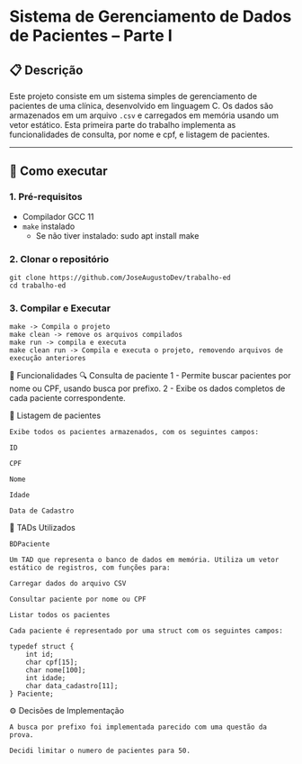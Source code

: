 # Sistema de Gerenciamento de Dados de Pacientes – Parte I

## 📋 Descrição

Este projeto consiste em um sistema simples de gerenciamento de pacientes de uma clínica, desenvolvido em linguagem C. Os dados são armazenados em um arquivo `.csv` e carregados em memória usando um vetor estático. Esta primeira parte do trabalho implementa as funcionalidades de consulta, por nome e cpf, e listagem de pacientes.

---

## 🚀 Como executar

### 1. Pré-requisitos

- Compilador GCC 11
- `make` instalado
    - Se não tiver instalado: sudo apt install make

### 2. Clonar o repositório

    git clone https://github.com/JoseAugustoDev/trabalho-ed
    cd trabalho-ed

### 3. Compilar e Executar

    make -> Compila o projeto
    make clean -> remove os arquivos compilados
    make run -> compila e executa
    make clean run -> Compila e executa o projeto, removendo arquivos de execução anteriores


🧠 Funcionalidades
    🔍 Consulta de paciente
    1 - Permite buscar pacientes por nome ou CPF, usando busca por prefixo. 
    2 - Exibe os dados completos de cada paciente correspondente.

📄 Listagem de pacientes

    Exibe todos os pacientes armazenados, com os seguintes campos:

    ID

    CPF

    Nome

    Idade

    Data de Cadastro

🧩 TADs Utilizados

    BDPaciente

    Um TAD que representa o banco de dados em memória. Utiliza um vetor estático de registros, com funções para:

    Carregar dados do arquivo CSV

    Consultar paciente por nome ou CPF

    Listar todos os pacientes

    Cada paciente é representado por uma struct com os seguintes campos:

    typedef struct {
        int id;
        char cpf[15];
        char nome[100];
        int idade;
        char data_cadastro[11];
    } Paciente;

⚙️ Decisões de Implementação

    A busca por prefixo foi implementada parecido com uma questão da prova.

    Decidi limitar o numero de pacientes para 50.